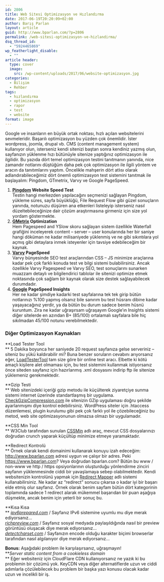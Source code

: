 ```yaml
---
id: 2806
title: Web Sitesi Optimizasyon ve Hızlandırma
date: 2017-06-19T20:20:09+02:00
author: Barış Parlan
layout: article
guid: http://www.bparlan.com/?p=2806
permalink: /web-sitesi-optimizasyon-ve-hizlandirma/
dsq_thread_id:
  - "5924465869"
wp_featherlight_disable:
  - ""
article header:
  type: cover
  image:
    src: /wp-content/uploads/2017/06/website-optimizasyon.jpg
categories:
  - Bilişim
  - Rehber
tags:
  - hızlandırma
  - optimizasyon
  - rapor
  - test
  - website
format: image
---
```


Google ve insanların en büyük ortak noktası, hızlı açılan websitelerini sevmeleridir. Başarılı optimizasyon bu yüzden çok önemlidir. İster wordpress, joomla, drupal vb. CMS (content management system) kullanıyor olun, isterseniz kendi sitenizi baştan sonra kendiniz yazmış olun, sayfanızın yüklenme hızı bütünüyle sitenize yaptığınız optimizasyon ile ilgilidir. Bu yazıda dört temel optimizasyon testini tanıtmanın yanında, nice zamandır notlarını düştüğüm daha pek çok optimizasyon ile ilgili yöntem ve aracın da tanıtımlarını yaptım. Öncelikle mahşerin dört atlısı olarak adlandırabileceğimiz dört önemli optimizasyon test sistemini tanıtmak ile başlayalım: Pingdom, GTmetrix, Varvy ve Google PageSpeed.

  1. **[Pingdom](https://tools.pingdom.com/) Website Speed Test**  
    Testin hangi merkezden yapılacağını seçmenizi sağlayan Pingdom, yükleme süres, sayfa büyüklüğü, File Request Flow gibi güzel sonuçların yanında, notunuzu düşüren ana etkenleri listeleyip isterseniz nasıl düzeltebileceğinize dair çözüm araştırmasına girmeniz için size yol yordam göstermekte.
  2. **[GMetrix](https://gtmetrix.com/) Optimization**  
    Hem Pagespeed and YSlow skoru sağlayan sistem özellikle Waterfall grafiğini inceleyerek content &#8211; server &#8211; user konularında her bir saniye hangi döküman ne kadar milisaniyede yüklenmiş ve ne gibi sıkıntılara yol açmış gibi detaylara inmek isteyenler için tavsiye edebileceğim bir kaynak.
  3. **[Varvy](https://varvy.com/pagespeed/) PageSpeed**  
    Varvy bünyesinde SEO test araçlarından CSS &#8211; JS minimize araçlarına kadar pek çok farklı konuda test ve bilgi sistemi bulabilirsiniz. Ancak özellikle Varvy Pagespeed ve Varvy SEO, test sonuçlarını sunarken muazzam detaylı ve bilgilendirici tablolar ile sitenizi optimize etmek noktasında çok sağlam bir kaynak olarak size destek sağlayabilecek durumdadır.
  4. **[Google](https://developers.google.com/speed/pagespeed/insights/) PageSpeed Insights**  
    Her ne kadar şimdiye kadarki test sayfalarına tek tek girip bütün notlarınızı %100 yapmış olsanız bile sanırım bu test hüsranı dibine kadar yaşayacağınız yerdir, ya da bütün bu durum sadece benim hüsnü kuruntum. Zira ne kadar uğraşırsam uğraşayım Google&#8217;ın Insights sistemi diğer sitelerde en azından B+ (85/100) ortalamalı sayfalara bile hiç sıkılmadan 45/100 notunu verebilmektedir.

### Diğer Optimizasyon Kaynakları

**Load Tester Tool  
** 5 Dakika boyunca her saniyede 20 request sayfanıza gelse serveriniz &#8211; siteniz bu yükü kaldırabilir mi? Buna benzer soruların cevabını arıyorsanız eğer, [LoadTesterTool](http://loadtestertool.com) tam size göre bir online test aracı. Elbette ki kötü amaçlı kişilere alet olmaması için, bu test sistemini kullanmak istiyorsanız önce siteden sayfanız için hazırlanmış .xml dosyasını indirip ftp ile sitenize yüklemeniz gerekmektedir.

**Gzip Testi  
** Web sitenizdeki içeriği gzip metodu ile küçülterek ziyaretçiye sunma sistemi internet üzerinde standartlaşmış bir uygulama.  [CheckGzipCompression.com](http://checkgzipcompression.com/) ile sitenizin GZip uygulaması doğru şekilde ayarlanmışmı diye kontrol edebilirsiniz. WordPress siteler için .htaccess düzenlemesi, plugin kurulumu gibi pek çok farklı yol ile çözebileceğiniz bu metod, web site optimizasyonunun olmazsa olmazı bir uygulamadır.

**CSS Min Tool  
** W3Club tarafından sunulan [CSSMin](http://tools.w3clubs.com/cssmin/) adlı araç, mevcut CSS dosyalarınızı doğrudan crunch yaparak küçültüp minimize etmeye yaramaktadır.

**Redirect Kontrolü  
** Örnek olarak kendi domainimi kullanarak konuyu izah edeceğim: http://www.bparlan.com adresi uygun ve çalışır bir adres. Peki https://www.bparlan.com? Veya doğrudan bparlan.com? Bütün bu www / non-www ve http / https opsiyonlarının oluşturduğu yönlendirme zinciri sayfanın yüklenmesinde ciddi bir yavaşlamaya sebep olabilmektedir. Kendi websitenizin kontrolünü yapmak için [Redirect Mapper](https://varvy.com/tools/redirects/) adlı sistemi kullanabilirsiniz. Ne kadar az &#8220;redirect&#8221; sonucu çıkarsa o kadar iyi bir başarı elde etmiş olur sayfanız. Örnek olarak benim sayfam bütün dört kategorinin toplamında sadece 1 redirect alarak mükemmel başarıdan bir puan aşağıya düşmekte, ancak benim için yeterli bir sonuç bu.

**Kısa Kısa  
** [_ipv6prepared.com_](http://www.ipv6prepared.com) / Sayfanız IPv6 sistemine uyumlu mu diye merak ediyorsanız&#8230;  
[_richpreview.com_](http://www.richpreview.com) / Sayfanız sosyal medyada paylaşıldığında nasıl bir preview görüntüsü oluşacak diye merak ediyorsanız&#8230;  
[_detectcharset.com_](http://www.detectcharset.com) / Sayfanızın encode olduğu karakter biçimi browserlar tarafından nasıl algılanıyor diye merak ediyorsanız&#8230;

**Bonus:** Aşağıdaki problem ile karşılaşırsanız, uğraşmayın!  
**_Server static content from a cookieless domain_  
** Eğer websiteniz için CloudFlare CDN kullanıyorsanız ne yazık ki bu problemin bir çözümü yok. KeyCDN veya diğer alternatiflerde uzun ve ciddi adımlarla çözülebilecek bu problem bir başka yazı konusu olacak kadar uzun ve incelikli bir iş.

